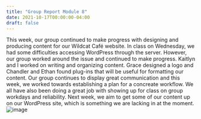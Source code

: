 ```yaml
---
title: "Group Report Module 8"
date: 2021-10-17T00:00:00-04:00
draft: false
---
```


This week, our group continued to make progress with designing and producing content for our Wildcat Café website. In class on Wednesday, we had some difficulties accessing WordPress through the server. However, our group worked around the issue and continued to make progress. Kaitlyn and I worked on writing and organizing content. Grace designed a logo and Chandler and Ethan found plug-ins that will be useful for formatting our content. Our group continues to display great communication and this week, we worked towards establishing a plan for a concreate workflow. We all have also been doing a great job with showing up for class on group workdays and reliability. Next week, we aim to get some of our content up on our WordPress site, which is something we are lacking in at the moment.![image](https://user-images.githubusercontent.com/89547169/137637140-07bb798b-e3ab-446d-ac54-b929199f0668.png)
